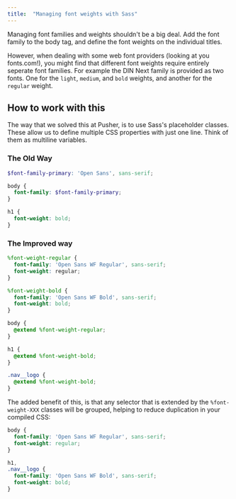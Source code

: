 ```yaml
---
title:  "Managing font weights with Sass"
---
```


Managing font families and weights shouldn't be a big deal. Add the font family to the body tag, and define the font weights on the individual titles.

However, when dealing with some web font providers (looking at you fonts.com!), you might find that different font weights require entirely seperate font families. For example the DIN Next family is provided as two fonts. One for the `light`, `medium`, and `bold` weights, and another for the `regular` weight.

## How to work with this

The way that we solved this at Pusher, is to use Sass's placeholder classes. These allow us to define multiple CSS properties with just one line. Think of them as multiline variables.

### The Old Way

```scss
$font-family-primary: 'Open Sans', sans-serif;

body {
  font-family: $font-family-primary;
}

h1 {
  font-weight: bold;
}
```

### The Improved way

```scss
%font-weight-regular {
  font-family: 'Open Sans WF Regular', sans-serif;
  font-weight: regular;
}

%font-weight-bold {
  font-family: 'Open Sans WF Bold', sans-serif;
  font-weight: bold;
}

body {
  @extend %font-weight-regular;
}

h1 {
  @extend %font-weight-bold;
}

.nav__logo {
  @extend %font-weight-bold;
}
```

The added benefit of this, is that any selector that is extended by the `%font-weight-XXX` classes will be grouped, helping to reduce duplication in your compiled CSS:

```css
body {
  font-family: 'Open Sans WF Regular', sans-serif;
  font-weight: regular;
}

h1,
.nav__logo {
  font-family: 'Open Sans WF Bold', sans-serif;
  font-weight: bold;
}
```
